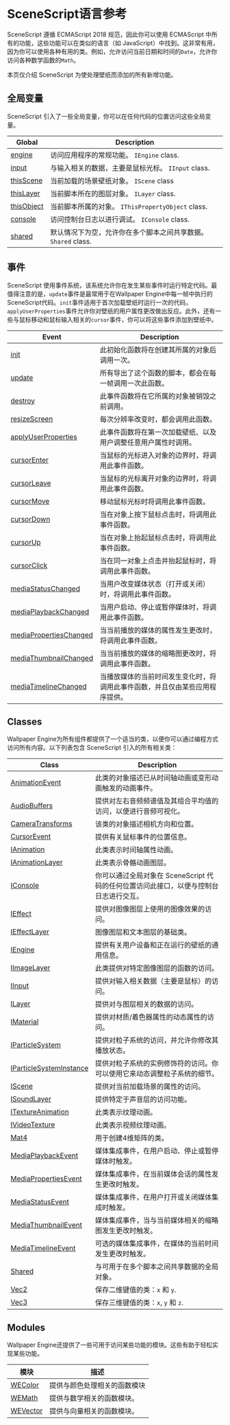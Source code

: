 # SceneScript语言参考

SceneScript 遵循 ECMAScript 2018 规范，因此你可以使用 ECMAScript 中所有的功能，这些功能可以在类似的语言（如 JavaScript）中找到。这非常有用，因为你可以使用各种有用的类。例如，允许访问当前日期和时间的`Date`，允许你访问各种数学函数的`Math`。

本页仅介绍 SceneScript 为使处理壁纸而添加的所有新增功能。

## 全局变量

SceneScript 引入了一些全局变量，你可以在任何代码的位置访问这些全局变量。

| Global        | Description   |
|---------------|---------------|
| [engine](/wallpaper-engine-docs/scene/scenescript/reference/class/IEngine) | 访问应用程序的常规功能。 `IEngine` class. |
| [input](/wallpaper-engine-docs/scene/scenescript/reference/class/IInput) | 与输入相关的数据，主要是鼠标光标。 `IInput` class.|
| [thisScene](/wallpaper-engine-docs/scene/scenescript/reference/class/IScene) | 当前加载的场景壁纸对象。 `IScene` class |
| [thisLayer](/wallpaper-engine-docs/scene/scenescript/reference/class/ILayer) | 当前脚本所在的图层对象。 `ILayer` class. |
| [thisObject](/wallpaper-engine-docs/scene/scenescript/reference/class/IThisPropertyObject) | 当前脚本所属的对象。 `IThisPropertyObject` class. |
| [console](/wallpaper-engine-docs/scene/scenescript/reference/class/IConsole) | 访问控制台日志以进行调试。 `IConsole` class. |
| [shared](/wallpaper-engine-docs/scene/scenescript/reference/class/Shared) | 默认情况下为空，允许你在多个脚本之间共享数据。 `Shared` class. |

## 事件

SceneScript 使用事件系统，该系统允许你在发生某些事件时运行特定代码。最值得注意的是，`update`事件是最常用于在Wallpaper Engine中每一帧中执行的SceneScript代码。`init`事件适用于首次加载壁纸时运行一次的代码，`applyUserProperties`事件允许你对壁纸的用户属性更改做出反应。此外，还有一些与鼠标移动和鼠标输入相关的`cursor`事件，你可以将这些事件添加到壁纸中。

| Event                | Description   |
|----------------------|---------------|
| [init](/wallpaper-engine-docs/scene/scenescript/reference/event/init) | 此初始化函数将在创建其所属的对象后调用一次。 |
| [update](/wallpaper-engine-docs/scene/scenescript/reference/event/update) | 所有导出了这个函数的脚本，都会在每一帧调用一次此函数。 |
| [destroy](/wallpaper-engine-docs/scene/scenescript/reference/event/destroy) | 此事件函数将在它所属的对象被销毁之前调用。 |
| [resizeScreen](/wallpaper-engine-docs/scene/scenescript/reference/event/resizeScreen) | 每次分辨率改变时，都会调用此函数。 |
| [applyUserProperties](/wallpaper-engine-docs/scene/scenescript/reference/event/applyUserProperties) | 此事件函数将在第一次加载壁纸、以及用户调整任意用户属性时调用。 |
| [cursorEnter](/wallpaper-engine-docs/scene/scenescript/reference/event/cursor) | 当鼠标的光标进入对象的边界时，将调用此事件函数。 |
| [cursorLeave](/wallpaper-engine-docs/scene/scenescript/reference/event/cursor) | 当鼠标的光标离开对象的边界时，将调用此事件函数。 |
| [cursorMove](/wallpaper-engine-docs/scene/scenescript/reference/event/cursor) | 移动鼠标光标时将调用此事件函数。 |
| [cursorDown](/wallpaper-engine-docs/scene/scenescript/reference/event/cursor) | 当在对象上按下鼠标点击时，将调用此事件函数。 |
| [cursorUp](/wallpaper-engine-docs/scene/scenescript/reference/event/cursor) | 当在对象上抬起鼠标点击时，将调用此事件函数。  |
| [cursorClick](/wallpaper-engine-docs/scene/scenescript/reference/event/cursor) | 当在同一对象上点击并抬起鼠标时，将调用此事件函数。 |
| [mediaStatusChanged](/wallpaper-engine-docs/scene/scenescript/reference/event/media) | 当用户改变媒体状态（打开或关闭）时，将调用此事件函数。 |
| [mediaPlaybackChanged](/wallpaper-engine-docs/scene/scenescript/reference/event/media) | 当用户启动、停止或暂停媒体时，将调用此事件函数。 |
| [mediaPropertiesChanged](/wallpaper-engine-docs/scene/scenescript/reference/event/media) | 当当前播放的媒体的属性发生更改时，将调用此事件函数。 |
| [mediaThumbnailChanged](/wallpaper-engine-docs/scene/scenescript/reference/event/media) | 当当前播放的媒体的缩略图更改时，将调用此事件函数。 |
| [mediaTimelineChanged](/wallpaper-engine-docs/scene/scenescript/reference/event/media) | 当播放媒体的当前时间发生变化时，将调用此事件函数，并且仅由某些应用程序提供。 |

## Classes

Wallpaper Engine为所有组件都提供了一个适当的类，以便你可以通过编程方式访问所有内容。以下列表包含 SceneScript 引入的所有相关类：

| Class                | Description   |
|----------------------|---------------|
| [AnimationEvent](/wallpaper-engine-docs/scene/scenescript/reference/class/AnimationEvent) | 此类的对象描述已从时间轴动画或变形动画触发的动画事件。 |
| [AudioBuffers](/wallpaper-engine-docs/scene/scenescript/reference/class/AudioBuffers) | 提供对左右音频频谱值及其组合平均值的访问，以便进行音频可视化。 |
| [CameraTransforms](/wallpaper-engine-docs/scene/scenescript/reference/class/CameraTransforms) | 该类的对象描述相机方向和位置。 |
| [CursorEvent](/wallpaper-engine-docs/scene/scenescript/reference/class/CursorEvent) | 提供有关鼠标事件的位置信息。 |
| [IAnimation](/wallpaper-engine-docs/scene/scenescript/reference/class/IAnimation) | 此类表示时间轴属性动画。 |
| [IAnimationLayer](/wallpaper-engine-docs/scene/scenescript/reference/class/IAnimationLayer) | 此类表示骨骼动画图层。 |
| [IConsole](/wallpaper-engine-docs/scene/scenescript/reference/class/IConsole) | 你可以通过全局对象在 SceneScript 代码的任何位置访问此接口，以便与控制台日志进行交互。 |
| [IEffect](/wallpaper-engine-docs/scene/scenescript/reference/class/IEffect) | 提供对图像图层上使用的图像效果的访问。 |
| [IEffectLayer](/wallpaper-engine-docs/scene/scenescript/reference/class/IEffectLayer) | 图像图层和文本图层的基础类。 |
| [IEngine](/wallpaper-engine-docs/scene/scenescript/reference/class/IEngine) | 提供有关用户设备和正在运行的壁纸的通用信息。 |
| [IImageLayer](/wallpaper-engine-docs/scene/scenescript/reference/class/IImageLayer) | 此类提供对特定图像图层的函数的访问。 |
| [IInput](/wallpaper-engine-docs/scene/scenescript/reference/class/IInput) | 提供对输入相关数据（主要是鼠标）的访问。 |
| [ILayer](/wallpaper-engine-docs/scene/scenescript/reference/class/ILayer) | 提供对与图层相关的数据的访问。 |
| [IMaterial](/wallpaper-engine-docs/scene/scenescript/reference/class/IMaterial) | 提供对材质/着色器属性的动态属性的访问。 |
| [IParticleSystem](/wallpaper-engine-docs/scene/scenescript/reference/class/IParticleSystem) | 提供对粒子系统的访问，并允许你修改其播放状态。 |
| [IParticleSystemInstance](/wallpaper-engine-docs/scene/scenescript/reference/class/IParticleSystemInstance) | 提供对粒子系统的实例修饰符的访问。你可以使用它来动态调整粒子系统的细节。 |
| [IScene](/wallpaper-engine-docs/scene/scenescript/reference/class/IScene) | 提供对当前加载场景的属性的访问。 |
| [ISoundLayer](/wallpaper-engine-docs/scene/scenescript/reference/class/ISoundLayer) | 提供特定于声音层的访问功能。 |
| [ITextureAnimation](/wallpaper-engine-docs/scene/scenescript/reference/class/ITextureAnimation) | 此类表示纹理动画。 |
| [IVideoTexture](/wallpaper-engine-docs/scene/scenescript/reference/class/IVideoTexture) | 此类表示视频纹理动画。 |
| [Mat4](/wallpaper-engine-docs/scene/scenescript/reference/class/Mat4) | 用于创建4维矩阵的类。 |
| [MediaPlaybackEvent](/wallpaper-engine-docs/scene/scenescript/reference/class/MediaPlaybackEvent) | 媒体集成事件，在用户启动、停止或暂停媒体时触发。 |
| [MediaPropertiesEvent](/wallpaper-engine-docs/scene/scenescript/reference/class/MediaPropertiesEvent) | 媒体集成事件，在当前媒体会话的属性发生更改时触发。 |
| [MediaStatusEvent](/wallpaper-engine-docs/scene/scenescript/reference/class/MediaStatusEvent) | 媒体集成事件，在用户打开或关闭媒体集成时触发。 |
| [MediaThumbnailEvent](/wallpaper-engine-docs/scene/scenescript/reference/class/MediaThumbnailEvent) |媒体集成事件，当与当前媒体相关的缩略图发生更改时触发。 |
| [MediaTimelineEvent](/wallpaper-engine-docs/scene/scenescript/reference/class/MediaTimelineEvent) | 可选的媒体集成事件，在媒体的当前时间发生更改时触发。 |
| [Shared](/wallpaper-engine-docs/scene/scenescript/reference/class/Shared) | 与可用于在多个脚本之间共享数据的全局对象。 |
| [Vec2](/wallpaper-engine-docs/scene/scenescript/reference/class/Vec2) | 保存二维键值的类：`x` 和 `y`. |
| [Vec3](/wallpaper-engine-docs/scene/scenescript/reference/class/Vec3) | 保存三维键值的类：`x`, `y` 和 `z`. |

## Modules

Wallpaper Engine还提供了一些可用于访问某些功能的模块。这些有助于轻松实现某些功能。

| 模块                | 描述   |
|----------------------|---------------|
| [WEColor](/wallpaper-engine-docs/scene/scenescript/reference/module/WEColor) | 提供与颜色处理相关的函数模块 |
| [WEMath](/wallpaper-engine-docs/scene/scenescript/reference/module/WEMath) | 提供与数学相关的函数模块。 |
| [WEVector](/wallpaper-engine-docs/scene/scenescript/reference/module/WEVector) | 提供与向量相关的函数模块。 |
